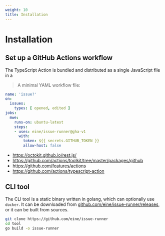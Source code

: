 ```yaml
---
weight: 10
title: Installation
---
```


# Installation

## Set up a GitHub Actions workflow

The TypeScript Action is bundled and distributed as a single JavaScript file in a

> A minimal YAML workflow file:

```yml
name: 'issue?'
on:
  issues:
    types: [ opened, edited ]
jobs:
  mwe:
    runs-on: ubuntu-latest
    steps:
    - uses: eine/issue-runner@gha-v1
      with:
        token: ${{ secrets.GITHUB_TOKEN }}
        allow-host: false
```

- https://octokit.github.io/rest.js/
- https://github.com/actions/toolkit/tree/master/packages/github
- https://github.com/features/actions
- https://github.com/actions/typescript-action

## CLI tool

The CLI tool is a static binary written in golang, which can optionally use `docker`. It can be downloaded from [github.com/eine/issue-runner/releases](https://github.com/eine/issue-runner/releases), or it can be built from sources.

```sh
git clone https://github.com/eine/issue-runner
cd tool
go build -o issue-runner
```

<!--
```sh
curl -L https://raw.githubusercontent.com/eine/issue-runner/master/tool/get.sh | sh -
```

> You can give it a try at [play-with-docker.com](https://labs.play-with-docker.com/). Just create a node and run the command above.
-->
